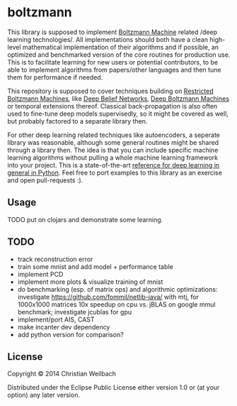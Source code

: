 # boltzmann

This library is supposed to implement [Boltzmann Machine](https://en.wikipedia.org/wiki/Boltzmann_machine) related /deep learning technologies/. All implementations should both have a clean high-level mathematical implementation of their algorithms and if possible, an optimized and benchmarked version of the core routines for production use. This is to facilitate learning for new users or potential contributors, to be able to implement algorithms from papers/other languages and then tune them for performance if needed.

This repository is supposed to cover techniques building on [Restricted Boltzmann Machines](https://en.wikipedia.org/wiki/Restricted_Boltzmann_machine), like [Deep Belief Networks](https://en.wikipedia.org/wiki/Deep_belief_network), [Deep Boltzmann Machines](http://www.cs.toronto.edu/~fritz/absps/dbm.pdf) or temporal extensions thereof. Classical back-propagation is also often used to fine-tune deep models supervisedly, so it might be covered as well, but probably factored to a separate library then.

For other deep learning related techniques like autoencoders, a seperate library was reasonable, although some general routines might be shared through a library then. The idea is that you can include specific machine learning algorithms without pulling a whole machine learning framework into your project. This is a state-of-the-art [reference for deep learning in general in Python](http://deeplearning.net/tutorial/). Feel free to port examples to this library as an exercise and open pull-requests :).

## Usage

TODO put on clojars and demonstrate some learning.

## TODO

- track reconstruction error
- train some mnist and add model + performance table
- implement PCD
- implement more plots & visualize training of mnist
- do benchmarking (esp. of matrix ops) and algorithmic optimizations:
  investigate https://github.com/fommil/netlib-java/ with mtj, for 1000x1000 matrices 10x speedup on cpu vs. jBLAS on google mmul benchmark; investigate jcublas for gpu
- implement/port AIS, CAST
- make incanter dev dependency
- add python version for comparison?

## License

Copyright © 2014 Christian Weilbach

Distributed under the Eclipse Public License either version 1.0 or (at
your option) any later version.
